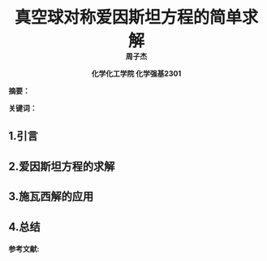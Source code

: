 **<center><font face="黑体" size=6>真空球对称爱因斯坦方程的简单求解</font></center>**
**<center>周子杰</center>**

**<center>化学化工学院 化学强基2301</center>**

**摘要：**

**关键词：**

## 1.引言

## 2.爱因斯坦方程的求解

## 3.施瓦西解的应用

## 4.总结

#### 参考文献:
